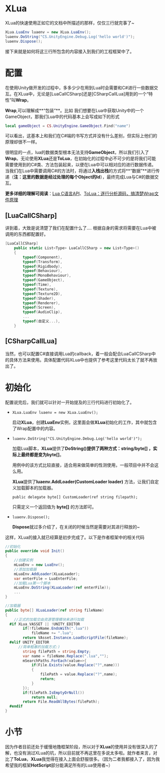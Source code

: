 # XLua
XLua的快速使用正如它的文档中所描述的那样，仅仅三行就完事了~
```csharp
XLua.LuaEnv luaenv = new XLua.LuaEnv();
luaenv.DoString("CS.UnityEngine.Debug.Log('hello world')");
luaenv.Dispose();
```
接下来就是如何将这三行所包含的内容接入到我们的工程框架中了。

# 配置
在使用Unity做开发的过程中，多多少少在用到Lua时会需要和C#进行一些数据交互。在XLua中，无论是[LuaCallCSharp]还是[CSharpCallLua]用到的一个“特性”叫**Wrap**。

**Wrap**,可以理解成**“包装”**。比如 我们想要在Lua中获取Unity中的一个GameObject，那我们Lua中的代码基本上会写成如下的形式

```lua
local gameObject = CS.UnityEngine.GameObject.Find("name")
```

可以看出，这基本上和我们在C#端的书写方式并没有什么差别，但实际上他们的原理却很不一样。

很明显的一点，lua的数据类型根本无法支持**GameObject**，所以我们引入了**Wrap**。无论使用**XLua**还是**ToLua**，在初始化的过程中必不可少的是将我们可能需要使用到的C#类、方法包装起来，以便在Lua中可以相对应的进行数据传递。当我们在Lua中需要调用C#的方法时，将通过**入栈出栈**的方式将**“数据”**进行传递（**注：这里的数据是经过处理的每个Object的Id**），最终完成Lua与C#的数据交互。

**更多详细的理解可阅读**：[Lua C语言API](https://blog.csdn.net/qq_28820675/article/details/106797087)、[ToLua：逐行分析源码，搞清楚Wrap文件原理](https://blog.csdn.net/qq_28820675/article/details/106864636)



## [LuaCallCSharp]

讲到着，大致是说清楚了我们在配置什么了.... 根据自身的需求将需要在Lua中被调用的东西都配置好。

```csharp
[LuaCallCSharp]
    public static List<Type> LuaCallCSharp = new List<Type>() 
    {
        typeof(Component),
        typeof(Transform),
        typeof(Rigidbody),
        typeof(Behaviour),
        typeof(MonoBehaviour),        
        typeof(GameObject),
        typeof(Time),        
        typeof(Texture),
        typeof(Texture2D),
        typeof(Shader),        
        typeof(Renderer),
        typeof(Screen),        
        typeof(AudioClip),   
        ...
        typeof(自定义...),   
    }
```

## [CSharpCallLua]

​	当然，也可以配置C#直接调用Lua的callback，着一般会配合LuaCallCSharp中的具体方法来使用。具体配置代码XLua中也提供了参考这里代码太长了就不再放出了。



# 初始化

配置说完后，我们就可以针对一开始提及的三行代码进行初始化了。

- `XLua.LuaEnv luaenv = new XLua.LuaEnv();`

  启动**XLua**，创建**LuaEnv**实例，这里面会做**XLua**初始化的工作，其中就包含了Wrap配置中的内容。

- `luaenv.DoString("CS.UnityEngine.Debug.Log('hello world')");`

  加载Lua脚本，**XLua**提供了**DoString()**提供了两种方式：**string/byte[]** ，实际上最终都是变为**byte[]**。

  用例中的该方式比较直接，适合用来做简单的性测使用，一般项目中并不会这么用。

  **XLua**提供了**luaenv.AddLoader(CustomLoader loader)** 方法，让我们自定义加载脚本的加载器。

  `public delegate byte[] CustomLoader(ref string filepath);`

  只需定义一个返回值为 **byte[]** 的方法即可。

- `luaenv.Dispose();`

  **Dispose**就过多介绍了，在关闭的时候当然是需要对其进行释放的~



这样，XLua的接入就已经算是初步完成了。以下是作者框架中的相关代码

```csharp
//初始化
public override void Init()
{
    //创建实例
    mLuaEnv = new LuaEnv();
    //添加加载器
    mLuaEnv.AddLoader(XLuaLoader);
    var enterFile = LuaEnterFile;
    //加载Lua第一个脚本
    mLuaEnv.DoString(XLuaLoader(ref enterFile));
	...
}

//加载器
public byte[] XLuaLoader(ref string fileName)
{	
    //正式的加载交由资源管理模块来进行加载
  #if XLua_VASSET || !UNITY_EDITOR
        if(!fileName.EndsWith(".lua"))
            fileName += ".lua";
    	return VAsset.Instance.LoadScriptFile(fileName);
  #elif UNITY_EDITOR
      //简单粗暴的加载方式:)
        string filePath = string.Empty;
    	var name = fileName.Replace(".lua","");
    	mSearchPaths.ForEach(value=>{
            if(File.Exists(value.Replace("?",name)))
            {
                filePath = value.Replace("?",name);
                return;
            }   
    	});
        if(filePath.IsEmptyOrNull())
            return null;
        return File.ReadAllBytes(filePath);
  #endif
}
```



# 小节

因为作者目前还处于缓慢地撸框架阶段，所以对于**XLua**的使用并没有很深入的了解，也没有淌过XLua的坑，所以目前就不再这里在多说太多啦。就作者来言，对比了**ToLua**，**XLua**我觉得在接入上面会舒服很多。（因为二者我都接入了，因为我希望我的框架**HotScript**部分能满足所有的Lua使用者~）





